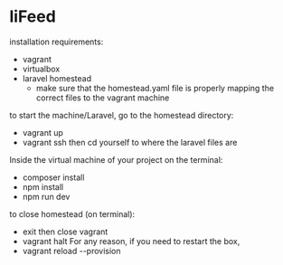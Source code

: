# liFeed

installation requirements:
* vagrant
* virtualbox
* laravel homestead
  * make sure that the homestead.yaml file is properly mapping the correct files to the vagrant machine

to start the machine/Laravel, go to the homestead directory:
* vagrant up
* vagrant ssh
then cd yourself to where the laravel files are

Inside the virtual machine of your project on the terminal:
* composer install
* npm install
* npm run dev

to close homestead (on terminal):
 * exit 
then close vagrant
 * vagrant halt
For any reason, if you need to restart the box,
* vagrant reload --provision
